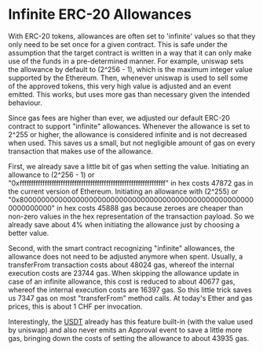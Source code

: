 # Infinite ERC-20 Allowances

With ERC-20 tokens, allowances are often set to 'infinite' values so that they only need to be set once for a given contract. This is safe under the assumption that the target contract is written in a way that it can only make use of the funds in a pre-determined manner. For example, uniswap sets the allowance by default to (2^256 - 1), which is the maximum integer value supported by the Ethereum. Then, whenever uniswap is used to sell some of the approved tokens, this very high value is adjusted and an event emitted. This works, but uses more gas than necessary given the intended behaviour.

Since gas fees are higher than ever, we adjusted our default ERC-20 contract to support "infinite" allowances. Whenever the allowance is set to 2^255 or higher, the allowance is considered infinite and is not decreased when used. This saves us a small, but not negligible amount of gas on every transaction that makes use of the allowance.

First, we already save a little bit of gas when setting the value. Initiating an allowance to (2^256 - 1) or "0xffffffffffffffffffffffffffffffffffffffffffffffffffffffffffffffff" in hex costs 47872 gas in the current version of Ethereum. Initiating an allowance with (2^255) or "0x8000000000000000000000000000000000000000000000000000000000000000" in hex costs 45888 gas because zeroes are cheaper than non-zero values in the hex representation of the transaction payload. So we already save about 4% when initiating the allowance just by choosing a better value.

Second, with the smart contract recognizing "infinite" allowances, the allowance does not need to be adjusted anymore when spent. Usually, a transferFrom transaction costs about 48024 gas, whereof the internal execution costs are 23744 gas. When skipping the allowance update in case of an infinite allowance, this cost is reduced to about 40677 gas, whereof the internal execution costs are 16397 gas. So this little trick saves us 7347 gas on most "transferFrom" method calls. At today's Ether and gas prices, this is about 1 CHF per invocation.

Interestingly, the [USDT](https://etherscan.io/address/0xdac17f958d2ee523a2206206994597c13d831ec7#code) already has this feature built-in (with the value used by uniswap) and also never emits an Approval event to save a little more gas, bringing down the costs of setting the allowance to about 43935 gas.
